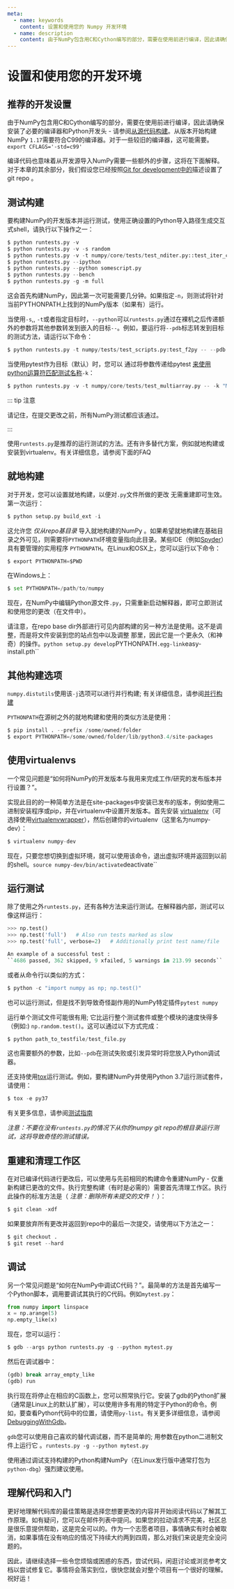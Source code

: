 ```yaml
---
meta:
  - name: keywords
    content: 设置和使用您的 Numpy 开发环境
  - name: description
    content: 由于NumPy包含用C和Cython编写的部分，需要在使用前进行编译，因此请确保安装了必要的编译器和Python开发头...
---
```


# 设置和使用您的开发环境

## 推荐的开发设置

由于NumPy包含用C和Cython编写的部分，需要在使用前进行编译，因此请确保安装了必要的编译器和Python开发头 - 请参阅[从源代码构建](https://numpy.org/devdocs/user/building.html#building-from-source)。从版本开始构建NumPy ``1.17``需要符合C99的编译器。对于一些较旧的编译器，这可能需要。``export CFLAGS='-std=c99'``

编译代码也意味着从开发源导入NumPy需要一些额外的步骤，这将在下面解释。对于本章的其余部分，我们假设您已经按照[Git for development中的](gitwash/index.html#using-git)描述设置了git repo
 。

## 测试构建

要构建NumPy的开发版本并运行测试，使用正确设置的Python导入路径生成交互式shell，请执行以下操作之一：

``` python
$ python runtests.py -v
$ python runtests.py -v -s random
$ python runtests.py -v -t numpy/core/tests/test_nditer.py::test_iter_c_order
$ python runtests.py --ipython
$ python runtests.py --python somescript.py
$ python runtests.py --bench
$ python runtests.py -g -m full
```

这会首先构建NumPy，因此第一次可能需要几分钟。如果指定``-n``，则测试将针对当前PYTHONPATH上找到的NumPy版本（如果有）运行。

当使用``-s``,, ``-t``或者指定目标时，``--python``可以``runtests.py``通过在裸机之后传递额外的参数将其他参数转发到嵌入的目标``--``。例如，要运行将``--pdb``标志转发到目标的测试方法，请运行以下命令：

``` python
$ python runtests.py -t numpy/tests/test_scripts.py:test_f2py -- --pdb
```

当使用pytest作为目标（默认）时，您可以
 通过将参数传递给pytest [来使用python运算符匹配测试名称](https://docs.pytest.org/en/latest/usage.html#specifying-tests-selecting-tests)``-k``：

``` python
$ python runtests.py -v -t numpy/core/tests/test_multiarray.py -- -k "MatMul and not vector"
```

::: tip 注意

请记住，在提交更改之前，所有NumPy测试都应该通过。

:::

使用``runtests.py``是推荐的运行测试的方法。还有许多替代方案，例如就地构建或安装到virtualenv。有关详细信息，请参阅下面的FAQ

## 就地构建

对于开发，您可以设置就地构建，以便对``.py``文件所做的更改
 无需重建即可生效。第一次运行：

``` python
$ python setup.py build_ext -i
```

这允许您 *仅从repo基目录* 导入就地构建的NumPy 。如果希望就地构建在基础目录之外可见，则需要将``PYTHONPATH``环境变量指向此目录。某些IDE（例如[Spyder](https://www.spyder-ide.org/)）具有要管理的实用程序
 ``PYTHONPATH``。在Linux和OSX上，您可以运行以下命令：

``` python
$ export PYTHONPATH=$PWD
```

在Windows上：

``` python
$ set PYTHONPATH=/path/to/numpy
```

现在，在NumPy中编辑Python源文件``.py``，只需重新启动解释器，即可立即测试和使用您的更改（在文件中）。

请注意，在repo base dir外部进行可见内部构建的另一种方法是使用。这不是调整，而是将文件安装到您的站点包中以及调整
 那里，因此它是一个更永久（和神奇）的操作。``python setup.py develop``PYTHONPATH``.egg-link``easy-install.pth``

## 其他构建选项

``numpy.distutils``使用该``-j``选项可以进行并行构建; 有关详细信息，请参阅[并行构建](https://numpy.org/devdocs/user/building.html#parallel-builds)

``PYTHONPATH``在源树之外的就地构建和使用的类似方法是使用：

``` python
$ pip install . --prefix /some/owned/folder
$ export PYTHONPATH=/some/owned/folder/lib/python3.4/site-packages
```

## 使用virtualenvs 

一个常见问题是“如何将NumPy的开发版本与我用来完成工作/研究的发布版本并行设置？”。

实现此目的的一种简单方法是在site-packages中安装已发布的版本，例如使用二进制安装程序或pip，并在virtualenv中设置开发版本。首先安装
 [virtualenv](http://www.virtualenv.org/)（可选择使用[virtualenvwrapper](http://www.doughellmann.com/projects/virtualenvwrapper/)），然后创建你的virtualenv（这里名为numpy-dev）：

``` python
$ virtualenv numpy-dev
```

现在，只要您想切换到虚拟环境，就可以使用该命令，退出虚拟环境并返回到以前的shell。``source numpy-dev/bin/activate``deactivate``

## 运行测试

除了使用之外``runtests.py``，还有各种方法来运行测试。在解释器内部，测试可以像这样运行：

``` python
>>> np.test()
>>> np.test('full')   # Also run tests marked as slow
>>> np.test('full', verbose=2)   # Additionally print test name/file

An example of a successful test :
``4686 passed, 362 skipped, 9 xfailed, 5 warnings in 213.99 seconds``
```

或者从命令行以类似的方式：

``` python
$ python -c "import numpy as np; np.test()"
```

也可以运行测试，但是找不到导致奇怪副作用的NumPy特定插件``pytest numpy``

运行单个测试文件可能很有用; 它比运行整个测试套件或整个模块的速度快得多（例如:) ``np.random.test()``。这可以通过以下方式完成：

``` python
$ python path_to_testfile/test_file.py
```

这也需要额外的参数，比如``--pdb``在测试失败或引发异常时将您放入Python调试器。

还支持使用[tox](https://tox.readthedocs.io/)运行测试。例如，要构建NumPy并使用Python 3.7运行测试套件，请使用：

``` python
$ tox -e py37
```

有关更多信息，请参阅[测试指南](https://numpy.org/devdocs/reference/testing.html#testing-guidelines)

 *注意：不要在没有``runtests.py``的情况下从你的numpy git repo的根目录运行测试，这将导致奇怪的测试错误。* 

## 重建和清理工作区

在对已编译代码进行更改后，可以使用与先前相同的构建命令重建NumPy  - 仅重新构建已更改的文件。执行完整构建（有时是必需的）需要首先清理工作区。执行此操作的标准方法是（ *注意：删除所有未提交的文件！* ）：

``` python
$ git clean -xdf
```

如果要放弃所有更改并返回到repo中的最后一次提交，请使用以下方法之一：

``` python
$ git checkout .
$ git reset --hard
```

## 调试

另一个常见问题是“如何在NumPy中调试C代码？”。最简单的方法是首先编写一个Python脚本，调用要调试其执行的C代码。例如``mytest.py``：

``` python
from numpy import linspace
x = np.arange(5)
np.empty_like(x)
```

现在，您可以运行：

``` python
$ gdb --args python runtests.py -g --python mytest.py
```

然后在调试器中：

``` python
(gdb) break array_empty_like
(gdb) run
```

执行现在将停止在相应的C函数上，您可以照常执行它。安装了gdb的Python扩展（通常是Linux上的默认扩展），可以使用许多有用的特定于Python的命令。例如，要查看Python代码中的位置，请使用``py-list``。有关更多详细信息，请参阅[DebuggingWithGdb](https://wiki.python.org/moin/DebuggingWithGdb)。

``gdb``您可以使用自己喜欢的替代调试器，而不是简单的; 用参数在python二进制文件上运行它
 。``runtests.py -g --python mytest.py``

使用通过调试支持构建的Python构建NumPy（在Linux发行版中通常打包为``python-dbg``）强烈建议使用。

## 理解代码和入门

更好地理解代码库的最佳策略是选择您想要更改的内容并开始阅读代码以了解其工作原理。如有疑问，您可以在邮件列表中提问。如果您的拉动请求不完美，社区总是很乐意提供帮助，这是完全可以的。作为一个志愿者项目，事情确实有时会被取消，如果事情在没有响应的情况下持续大约两到四周，那么对我们来说是完全没问题的。

因此，请继续选择一些令您烦恼或困惑的东西，尝试代码，闲逛讨论或浏览参考文档以尝试修复它。事情将会落实到位，很快您就会对整个项目有一个很好的理解。祝好运！
